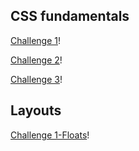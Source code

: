 <!-- these challenges is from css fundamentals -->

## CSS fundamentals

[Challenge 1](https://codepen.io/rahuldhirendersingh/pen/PoXRXoM)!

[Challenge 2](https://codepen.io/rahuldhirendersingh/pen/xxmWvWy)!

[Challenge 3](https://codepen.io/rahuldhirendersingh/pen/BavxLpy)!

## Layouts

[Challenge 1-Floats](https://codepen.io/rahuldhirendersingh/pen/PoXeEgZ)!
